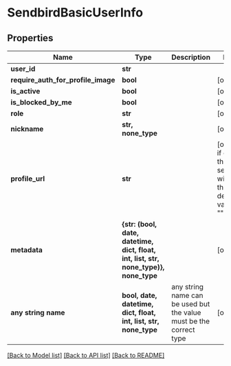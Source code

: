 # SendbirdBasicUserInfo


## Properties
Name | Type | Description | Notes
------------ | ------------- | ------------- | -------------
**user_id** | **str** |  | 
**require_auth_for_profile_image** | **bool** |  | [optional] 
**is_active** | **bool** |  | [optional] 
**is_blocked_by_me** | **bool** |  | [optional] 
**role** | **str** |  | [optional] 
**nickname** | **str, none_type** |  | [optional] 
**profile_url** | **str** |  | [optional]  if omitted the server will use the default value of ""
**metadata** | **{str: (bool, date, datetime, dict, float, int, list, str, none_type)}, none_type** |  | [optional] 
**any string name** | **bool, date, datetime, dict, float, int, list, str, none_type** | any string name can be used but the value must be the correct type | [optional]

[[Back to Model list]](../README.md#documentation-for-models) [[Back to API list]](../README.md#documentation-for-api-endpoints) [[Back to README]](../README.md)


